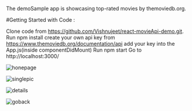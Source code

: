 The demoSample app is showcasing top-rated movies by themoviedb.org.

#Getting Started with Code :


Clone code from https://github.com/Vishnujeet/react-movieApi-demo.git.
Run npm install
create your own api key from https://www.themoviedb.org/documentation/api
add your key into the App.js(inside componentDidMount)
Run npm start
Go to http://localhost:3000/

![honepage](https://user-images.githubusercontent.com/42546837/45284691-c84d4480-b4fe-11e8-9c70-3bb59d0db9a7.JPG)

![singlepic](https://user-images.githubusercontent.com/42546837/45284730-d8fdba80-b4fe-11e8-9107-34d92629064f.JPG)


![details](https://user-images.githubusercontent.com/42546837/45284751-e3b84f80-b4fe-11e8-98ac-f230aeca32e5.JPG)


![goback](https://user-images.githubusercontent.com/42546837/45284763-ef0b7b00-b4fe-11e8-94df-ed13faa6dbf9.JPG)

